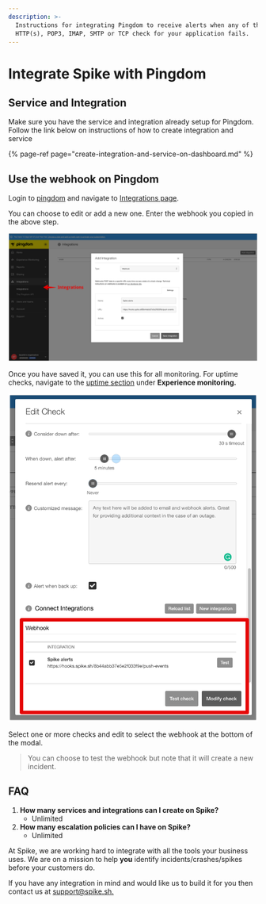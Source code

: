 ```yaml
---
description: >-
  Instructions for integrating Pingdom to receive alerts when any of the
  HTTP(s), POP3, IMAP, SMTP or TCP check for your application fails.
---
```


# Integrate Spike with Pingdom

## Service and Integration

Make sure you have the service and integration already setup for Pingdom. Follow the link below on instructions of how to create integration and service

{% page-ref page="create-integration-and-service-on-dashboard.md" %}

## Use the webhook on Pingdom

Login to [pingdom](https://my.pingdom.com) and navigate to [Integrations page](https://my.pingdom.com/integrations/settings). 

You can choose to edit or add a new one. Enter the webhook you copied in the above step.

![Adding spike&apos;s webhook on pingdom](../.gitbook/assets/1%20%281%29.png)

Once you have saved it, you can use this for all monitoring. For uptime checks, navigate to the [uptime section](https://my.pingdom.com/newchecks/checks) under **Experience monitoring.**

![Select your Spike webhook for checks](../.gitbook/assets/2.png)

Select one or more checks and edit to select the webhook at the bottom of the modal. 

> You can choose to test the webhook but note that it will create a new incident.



## FAQ

1. **How many services and integrations can I create on Spike?**
   * Unlimited
2. **How many escalation policies can I have on Spike?**
   * Unlimited

At Spike, we are working hard to integrate with all the tools your business uses. We are on a mission to help **you** identify incidents/crashes/spikes before your customers do.

If you have any integration in mind and would like us to build it for you then contact us at [support@spike.sh.](mailto:support@spike.sh)

